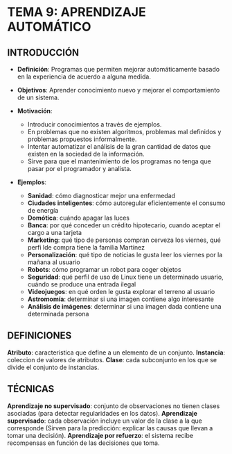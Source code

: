 # TEMA 9: APRENDIZAJE AUTOMÁTICO
## INTRODUCCIÓN
* **Definición**: Programas que permiten mejorar automáticamente basado en la experiencia de acuerdo a alguna medida.
* **Objetivos**: Aprender conocimiento nuevo y mejorar el comportamiento de un sistema.
* **Motivación**:
  * Introducir conocimientos a través de ejemplos.
  * En problemas que no existen algoritmos, problemas mal definidos y problemas propuestos informalmente.
  * Intentar automatizar el análisis de la gran cantidad de datos que existen en la sociedad de la información.
  * Sirve para que el mantenimiento de los programas no tenga que pasar por el programador y analista.

* **Ejemplos**:
  * **Sanidad**: cómo diagnosticar mejor una enfermedad
  * **Ciudades inteligentes**: cómo autoregular eficientemente el consumo de energía
  * **Domótica**: cuándo apagar las luces
  * **Banca**: por qué conceder un crédito hipotecario, cuando aceptar el cargo a una tarjeta
  * **Marketing**: qué tipo de personas compran cerveza los viernes, qué perfi lde compra tiene la familia Martínez
  * **Personalización**: qué tipo de noticias le gusta leer los viernes por la mañana al usuario
  * **Robots**: cómo programar un robot para coger objetos
  * **Seguridad**: qué perfil de uso de Linux tiene un determinado usuario, cuándo se produce una entrada ilegal
  * **Videojuegos**: en qué orden le gusta explorar el terreno al usuario
  * **Astromomía**: determinar si una imagen contiene algo interesante
  * **Análisis de imágenes**: determinar si una imagen dada contiene una determinada persona

## DEFINICIONES

**Atributo**: caracteristica que define a un elemento de un conjunto.
**Instancia**: coleccion de valores de atributos.
**Clase**: cada subconjunto en los que se divide el conjunto de instancias.


## TÉCNICAS

**Aprendizaje no supervisado**: conjunto de observaciones no tienen clases asociadas (para detectar regularidades en los datos).
**Aprendizaje supervisado**: cada observación incluye un valor de la clase a la que corresponde (Sirven para la predicción: explicar las causas que llevan a tomar una decisión).
**Aprendizaje por refuerzo**: el sistema recibe recompensas en función de las decisiones que toma.
